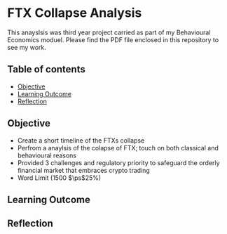 # FTX Collapse Analysis

This anayslsis was third year project carried as part of my Behavioural Economics moduel. Please find the PDF file enclosed in this repository to see my work.


## Table of contents
* [Objective](#objective)
* [Learning Outcome](#learning_outcome)
* [Reflection](#reflection)

## Objective
- Create a short timeline of the FTXs collapse
- Perfrom a anaylsis of the colapse of FTX; touch on both classical and behavioural reasons
- Provided 3 challenges and regulatory priority to safeguard the orderly financial market that embraces crypto trading
- Word Limit (1500 $\ps$25%)
	
## Learning Outcome

	
## Reflection 

